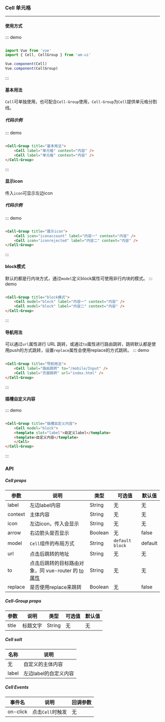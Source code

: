 <!--
 * @Descripttion: 
 * @Author: Fone丶峰
 * @LastModifiedBy: Fone丶峰
 * @Date: 2019-08-21 18:04:47
 * @LastEditors: Fone丶峰
 * @LastEditTime: 2020-03-30 15:42:10
 * @email: 15921712019@163.com
 * @gitHub: https://github.com/FoneQinrf
 -->
### Cell 单元格
---

#### 使用方式
::: demo
```js

import Vue from 'vue'
import { Cell, CellGroup } from 'am-ui'

Vue.component(Cell)
Vue.component(CellGroup)

```
:::

#### 基本用法
```Cell```可单独使用，也可配合```Cell-Group```使用，```Cell-Group```为```Cell```提供单元格分割线。
##### 代码示例
::: demo
```html

<Cell-Group title="基本用法">
    <Cell label="单元格" context="内容" />
    <Cell label="单元格" context="内容" />
</Cell-Group>

```
:::

#### 显示icon
传入`icon`可显示左边icon
##### 代码示例
::: demo
```html

<Cell-Group title="展示icon">
    <Cell icon="iconaccount" label="内容一" context="内容" />
    <Cell icon="iconrejected" label="内容二" context="内容" />
</Cell-Group>

```
:::

#### block模式
默认的都是行内块方式，通过`model`定义block属性可使用非行内块的模式。
::: demo
```html

<Cell-Group title="block模式">
    <Cell model="block" label="内容一" context="内容" />
    <Cell model="block" label="内容二" context="内容" />
</Cell-Group>

```
:::

#### 导航用法
可以通过`url`属性进行 URL 跳转，或通过`to`属性进行路由跳转，跳转默认都是使用push的方式跳转，设置`replace`属性会使用replace的方式跳转。
::: demo
```html

<Cell-Group title="导航用法">
    <Cell label="路由跳转" to="/mobile/Input" />
    <Cell label="页面跳转" url="index.html" />
</Cell-Group>

```
:::

#### 插槽自定义内容
::: demo
```html

<Cell-Group title="插槽自定义内容">
    <Cell model="block">
    <template slot="label">自定义label</template>
    <template>自定义内容</template>
    </Cell>
</Cell-Group>

```
:::

### API
##### Cell props
| 参数 | 说明 | 类型 | 可选值 | 默认值 |
|------|------------|------------|------------|------------|
| label  | 左边label内容      | String        | 无 | 无 |
| context  | 主体内容       | String       | 无 | 无 |
| icon  | 左边icon，传入会显示      | String       | 无 | 无 |
| arrow  | 右边箭头是否显示      | Boolean   | 无 | false |
| model  | `Cell`组件的布局方式       | String       | `default` `block` | default |
| url  | 点击后跳转的地址    | String       | 无 | 无 |
| to  | 点击后跳转的目标路由对象，同 vue-router 的 [to 属性](https://router.vuejs.org/zh/api/#to)   | String       | 无 | 无 |
| replace  | 是否使用replace来跳转    | Boolean       | 无 | false |

##### Cell-Group props
| 参数 | 说明 | 类型 | 可选值 | 默认值 |
|------|------------|------------|------------|------------|
| title  | 标题文字      | String        | 无 | 无 |

##### Cell solt
| 名称 | 说明 |
|------|------------|
| 无  | 自定义的主体内容 |
| label | 左边label的自定义内容 |

##### Cell Events
| 事件名 | 说明 | 回调参数 |
|------|------------|------------|
| on-click  | 点击`Cell`时触发 |  无  |